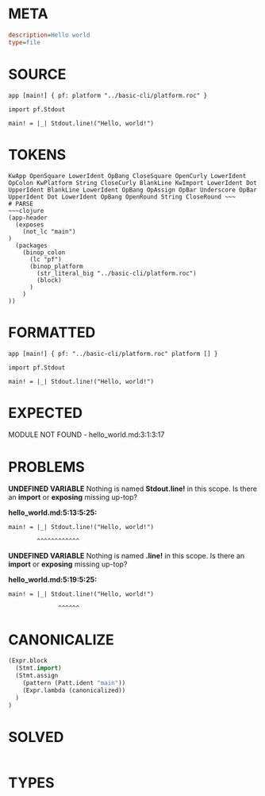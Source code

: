 # META
~~~ini
description=Hello world
type=file
~~~
# SOURCE
~~~roc
app [main!] { pf: platform "../basic-cli/platform.roc" }

import pf.Stdout

main! = |_| Stdout.line!("Hello, world!")
~~~
# TOKENS
~~~text
KwApp OpenSquare LowerIdent OpBang CloseSquare OpenCurly LowerIdent OpColon KwPlatform String CloseCurly BlankLine KwImport LowerIdent Dot UpperIdent BlankLine LowerIdent OpBang OpAssign OpBar Underscore OpBar UpperIdent Dot LowerIdent OpBang OpenRound String CloseRound ~~~
# PARSE
~~~clojure
(app-header
  (exposes
    (not_lc "main")
)
  (packages
    (binop_colon
      (lc "pf")
      (binop_platform
        (str_literal_big "../basic-cli/platform.roc")
        (block)
      )
    )
))
~~~
# FORMATTED
~~~roc
app [main!] { pf: "../basic-cli/platform.roc" platform [] }

import pf.Stdout

main! = |_| Stdout.line!("Hello, world!")
~~~
# EXPECTED
MODULE NOT FOUND - hello_world.md:3:1:3:17
# PROBLEMS
**UNDEFINED VARIABLE**
Nothing is named **Stdout.line!** in this scope.
Is there an **import** or **exposing** missing up-top?

**hello_world.md:5:13:5:25:**
```roc
main! = |_| Stdout.line!("Hello, world!")
```
            ^^^^^^^^^^^^


**UNDEFINED VARIABLE**
Nothing is named **.line!** in this scope.
Is there an **import** or **exposing** missing up-top?

**hello_world.md:5:19:5:25:**
```roc
main! = |_| Stdout.line!("Hello, world!")
```
                  ^^^^^^


# CANONICALIZE
~~~clojure
(Expr.block
  (Stmt.import)
  (Stmt.assign
    (pattern (Patt.ident "main"))
    (Expr.lambda (canonicalized))
  )
)
~~~
# SOLVED
~~~clojure
~~~
# TYPES
~~~roc
~~~
